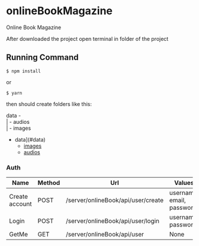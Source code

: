 # onlineBookMagazine
Online Book Magazine

After downloaded the project open terminal in folder of the project

## Running Command
```
$ npm install
```
or
```
$ yarn
```
then should create folders like this:

data - </br>
      | - audios </br>
      | - images </br>
  - data](#data)
    - [images](#images)
    - [audios](#audios)

### Auth

Name | Method | Url | Values |
--- | --- | --- | --- |
Create account | POST | /server/onlineBook/api/user/create | username, email, password |
Login | POST | /server/onlineBook/api/user/login | username, password |
GetMe | GET | /server/onlineBook/api/user | None |

